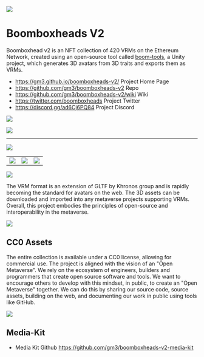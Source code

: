 ![](https://hackmd.io/_uploads/SJT2XvkG3.jpg)
    
# Boomboxheads V2  
    
Boomboxhead v2 is an NFT collection of 420 VRMs on the Ethereum Network, created using an open-source tool called [boom-tools](https://github.com/gm3/boom-tools), a Unity project, which generates 3D avatars from 3D traits and exports them as VRMs.

* https://gm3.github.io/boomboxheads-v2/ Project Home Page 
* https://github.com/gm3/boomboxheads-v2 Repo 
* https://github.com/gm3/boomboxheads-v2/wiki Wiki
* https://twitter.com/boomboxheads Project Twitter
* https://discord.gg/ad6Cj6PQ84 Project Discord

![](https://hackmd.io/_uploads/By4fH-lf3.png)

![](https://hackmd.io/_uploads/B1sImvyG3.png)

    
---
![](https://hackmd.io/_uploads/By-L7DJz2.png)





|  |  |  |
| -------- | -------- | -------- |
| ![](https://hackmd.io/_uploads/B1OQ1-5l2.png)     | ![](https://hackmd.io/_uploads/S1umy-5x3.png)     | ![](https://hackmd.io/_uploads/rJtQ1-cl3.png)     
    
![](https://hackmd.io/_uploads/ByGQZW9g2.png)

    
    
The VRM format is an extension of GLTF by Khronos group and is rapidly becoming the standard for avatars on the web. The 3D assets can be downloaded and imported into any metaverse projects supporting VRMs. Overall, this project embodies the principles of open-source and interoperability in the metaverse. 
    
![](https://hackmd.io/_uploads/S1wcWZcl2.png)
    

## CC0 Assets
The entire collection is available under a CC0 license, allowing for commercial use. The project is aligned with the vision of an "Open Metaverse". We rely on the ecosystem of engineers, builders and programmers that create open source software and tools. We want to encourage others to develop with this mindset, in public, to create an "Open Metaverse" together. We can do this by sharing our source code, source assets, building on the web, and documenting our work in public using tools like GitHub.   

![](https://hackmd.io/_uploads/H17DWbqeh.png)


## Media-Kit

* Media Kit Github https://github.com/gm3/boomboxheads-v2-media-kit


